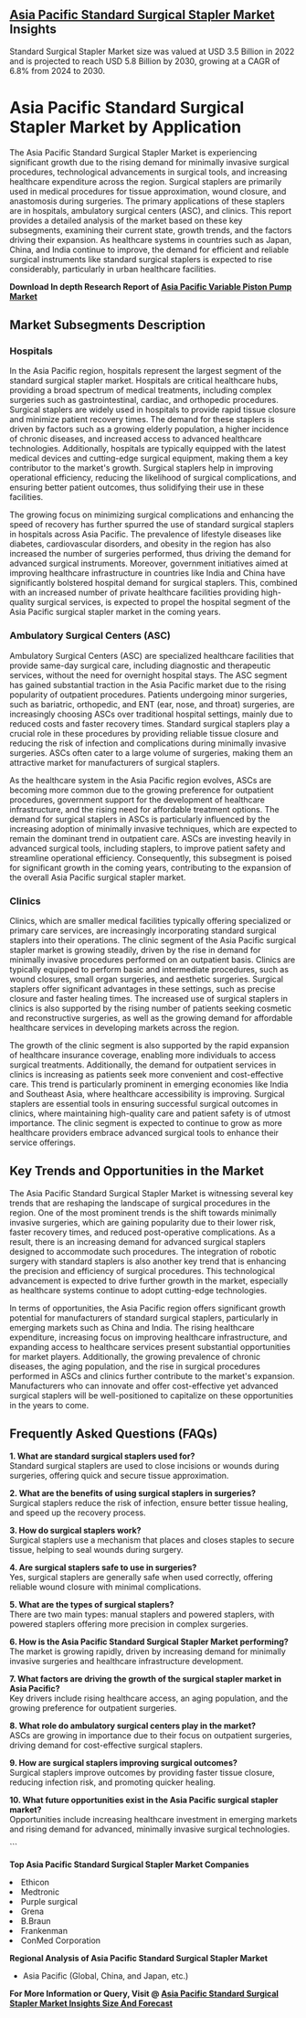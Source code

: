<h2><a href="https://www.verifiedmarketreports.com/download-sample/?rid=277766&amp;utm_source=Github-Feb&amp;utm_medium=225" target="_blank">Asia Pacific Standard Surgical Stapler Market</a> Insights</h2><p>Standard Surgical Stapler Market size was valued at USD 3.5 Billion in 2022 and is projected to reach USD 5.8 Billion by 2030, growing at a CAGR of 6.8% from 2024 to 2030.</p><p><h1>Asia Pacific Standard Surgical Stapler Market by Application</h1> <p>The Asia Pacific Standard Surgical Stapler Market is experiencing significant growth due to the rising demand for minimally invasive surgical procedures, technological advancements in surgical tools, and increasing healthcare expenditure across the region. Surgical staplers are primarily used in medical procedures for tissue approximation, wound closure, and anastomosis during surgeries. The primary applications of these staplers are in hospitals, ambulatory surgical centers (ASC), and clinics. This report provides a detailed analysis of the market based on these key subsegments, examining their current state, growth trends, and the factors driving their expansion. As healthcare systems in countries such as Japan, China, and India continue to improve, the demand for efficient and reliable surgical instruments like standard surgical staplers is expected to rise considerably, particularly in urban healthcare facilities. <p><strong>Download In depth Research Report of <a href="https://www.verifiedmarketreports.com/download-sample/?rid=236118&amp;utm_source=Pulse-Dec&amp;utm_medium=225" target="_blank">Asia Pacific Variable Piston Pump Market</a></strong></p> <h2>Market Subsegments Description</h2> <h3>Hospitals</h3> <p>In the Asia Pacific region, hospitals represent the largest segment of the standard surgical stapler market. Hospitals are critical healthcare hubs, providing a broad spectrum of medical treatments, including complex surgeries such as gastrointestinal, cardiac, and orthopedic procedures. Surgical staplers are widely used in hospitals to provide rapid tissue closure and minimize patient recovery times. The demand for these staplers is driven by factors such as a growing elderly population, a higher incidence of chronic diseases, and increased access to advanced healthcare technologies. Additionally, hospitals are typically equipped with the latest medical devices and cutting-edge surgical equipment, making them a key contributor to the market's growth. Surgical staplers help in improving operational efficiency, reducing the likelihood of surgical complications, and ensuring better patient outcomes, thus solidifying their use in these facilities. <p>The growing focus on minimizing surgical complications and enhancing the speed of recovery has further spurred the use of standard surgical staplers in hospitals across Asia Pacific. The prevalence of lifestyle diseases like diabetes, cardiovascular disorders, and obesity in the region has also increased the number of surgeries performed, thus driving the demand for advanced surgical instruments. Moreover, government initiatives aimed at improving healthcare infrastructure in countries like India and China have significantly bolstered hospital demand for surgical staplers. This, combined with an increased number of private healthcare facilities providing high-quality surgical services, is expected to propel the hospital segment of the Asia Pacific surgical stapler market in the coming years.</p> <h3>Ambulatory Surgical Centers (ASC)</h3> <p>Ambulatory Surgical Centers (ASC) are specialized healthcare facilities that provide same-day surgical care, including diagnostic and therapeutic services, without the need for overnight hospital stays. The ASC segment has gained substantial traction in the Asia Pacific market due to the rising popularity of outpatient procedures. Patients undergoing minor surgeries, such as bariatric, orthopedic, and ENT (ear, nose, and throat) surgeries, are increasingly choosing ASCs over traditional hospital settings, mainly due to reduced costs and faster recovery times. Standard surgical staplers play a crucial role in these procedures by providing reliable tissue closure and reducing the risk of infection and complications during minimally invasive surgeries. ASCs often cater to a large volume of surgeries, making them an attractive market for manufacturers of surgical staplers. <p>As the healthcare system in the Asia Pacific region evolves, ASCs are becoming more common due to the growing preference for outpatient procedures, government support for the development of healthcare infrastructure, and the rising need for affordable treatment options. The demand for surgical staplers in ASCs is particularly influenced by the increasing adoption of minimally invasive techniques, which are expected to remain the dominant trend in outpatient care. ASCs are investing heavily in advanced surgical tools, including staplers, to improve patient safety and streamline operational efficiency. Consequently, this subsegment is poised for significant growth in the coming years, contributing to the expansion of the overall Asia Pacific surgical stapler market.</p> <h3>Clinics</h3> <p>Clinics, which are smaller medical facilities typically offering specialized or primary care services, are increasingly incorporating standard surgical staplers into their operations. The clinic segment of the Asia Pacific surgical stapler market is growing steadily, driven by the rise in demand for minimally invasive procedures performed on an outpatient basis. Clinics are typically equipped to perform basic and intermediate procedures, such as wound closures, small organ surgeries, and aesthetic surgeries. Surgical staplers offer significant advantages in these settings, such as precise closure and faster healing times. The increased use of surgical staplers in clinics is also supported by the rising number of patients seeking cosmetic and reconstructive surgeries, as well as the growing demand for affordable healthcare services in developing markets across the region. <p>The growth of the clinic segment is also supported by the rapid expansion of healthcare insurance coverage, enabling more individuals to access surgical treatments. Additionally, the demand for outpatient services in clinics is increasing as patients seek more convenient and cost-effective care. This trend is particularly prominent in emerging economies like India and Southeast Asia, where healthcare accessibility is improving. Surgical staplers are essential tools in ensuring successful surgical outcomes in clinics, where maintaining high-quality care and patient safety is of utmost importance. The clinic segment is expected to continue to grow as more healthcare providers embrace advanced surgical tools to enhance their service offerings.</p> <h2>Key Trends and Opportunities in the Market</h2> <p>The Asia Pacific Standard Surgical Stapler Market is witnessing several key trends that are reshaping the landscape of surgical procedures in the region. One of the most prominent trends is the shift towards minimally invasive surgeries, which are gaining popularity due to their lower risk, faster recovery times, and reduced post-operative complications. As a result, there is an increasing demand for advanced surgical staplers designed to accommodate such procedures. The integration of robotic surgery with standard staplers is also another key trend that is enhancing the precision and efficiency of surgical procedures. This technological advancement is expected to drive further growth in the market, especially as healthcare systems continue to adopt cutting-edge technologies. <p>In terms of opportunities, the Asia Pacific region offers significant growth potential for manufacturers of standard surgical staplers, particularly in emerging markets such as China and India. The rising healthcare expenditure, increasing focus on improving healthcare infrastructure, and expanding access to healthcare services present substantial opportunities for market players. Additionally, the growing prevalence of chronic diseases, the aging population, and the rise in surgical procedures performed in ASCs and clinics further contribute to the market's expansion. Manufacturers who can innovate and offer cost-effective yet advanced surgical staplers will be well-positioned to capitalize on these opportunities in the years to come.</p> <h2>Frequently Asked Questions (FAQs)</h2> <p><strong>1. What are standard surgical staplers used for?</strong><br> Standard surgical staplers are used to close incisions or wounds during surgeries, offering quick and secure tissue approximation.</p> <p><strong>2. What are the benefits of using surgical staplers in surgeries?</strong><br> Surgical staplers reduce the risk of infection, ensure better tissue healing, and speed up the recovery process.</p> <p><strong>3. How do surgical staplers work?</strong><br> Surgical staplers use a mechanism that places and closes staples to secure tissue, helping to seal wounds during surgery.</p> <p><strong>4. Are surgical staplers safe to use in surgeries?</strong><br> Yes, surgical staplers are generally safe when used correctly, offering reliable wound closure with minimal complications.</p> <p><strong>5. What are the types of surgical staplers?</strong><br> There are two main types: manual staplers and powered staplers, with powered staplers offering more precision in complex surgeries.</p> <p><strong>6. How is the Asia Pacific Standard Surgical Stapler Market performing?</strong><br> The market is growing rapidly, driven by increasing demand for minimally invasive surgeries and healthcare infrastructure development.</p> <p><strong>7. What factors are driving the growth of the surgical stapler market in Asia Pacific?</strong><br> Key drivers include rising healthcare access, an aging population, and the growing preference for outpatient surgeries.</p> <p><strong>8. What role do ambulatory surgical centers play in the market?</strong><br> ASCs are growing in importance due to their focus on outpatient surgeries, driving demand for cost-effective surgical staplers.</p> <p><strong>9. How are surgical staplers improving surgical outcomes?</strong><br> Surgical staplers improve outcomes by providing faster tissue closure, reducing infection risk, and promoting quicker healing.</p> <p><strong>10. What future opportunities exist in the Asia Pacific surgical stapler market?</strong><br> Opportunities include increasing healthcare investment in emerging markets and rising demand for advanced, minimally invasive surgical technologies.</p> ```</p><p><strong>Top Asia Pacific Standard Surgical Stapler Market Companies</strong></p><div data-test-id=""><p><li>Ethicon</li><li> Medtronic</li><li> Purple surgical</li><li> Grena</li><li> B.Braun</li><li> Frankenman</li><li> ConMed Corporation</li></p><div><strong>Regional Analysis of&nbsp;Asia Pacific Standard Surgical Stapler Market</strong></div><ul><li dir="ltr"><p dir="ltr">Asia Pacific (Global, China, and Japan, etc.)</p></li></ul><p><strong>For More Information or Query, Visit @&nbsp;</strong><strong><a href="https://www.verifiedmarketreports.com/product/standard-surgical-stapler-market/?utm_source=Github-Feb&amp;utm_medium=225" target="_blank">Asia Pacific Standard Surgical Stapler Market Insights Size And Forecast</a></strong></p></div><h2>&nbsp;</h2><div data-test-id="">&nbsp;</div>
